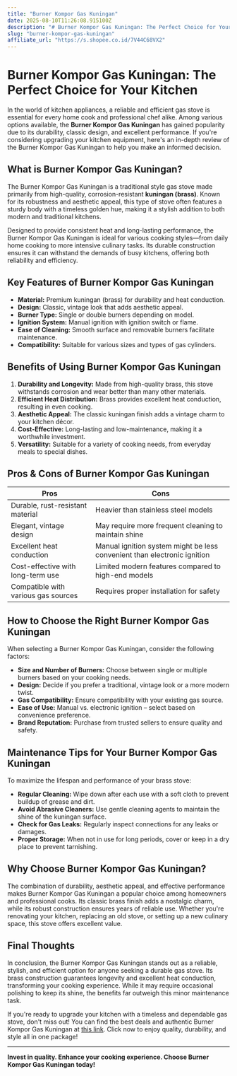```yaml
---
title: "Burner Kompor Gas Kuningan"
date: 2025-08-10T11:26:08.915100Z
description: "# Burner Kompor Gas Kuningan: The Perfect Choice for Your Kitchen..."
slug: "burner-kompor-gas-kuningan"
affiliate_url: "https://s.shopee.co.id/7V44C68VX2"
---
```

# Burner Kompor Gas Kuningan: The Perfect Choice for Your Kitchen

In the world of kitchen appliances, a reliable and efficient gas stove is essential for every home cook and professional chef alike. Among various options available, the **Burner Kompor Gas Kuningan** has gained popularity due to its durability, classic design, and excellent performance. If you're considering upgrading your kitchen equipment, here's an in-depth review of the Burner Kompor Gas Kuningan to help you make an informed decision.

## What is Burner Kompor Gas Kuningan?

The Burner Kompor Gas Kuningan is a traditional style gas stove made primarily from high-quality, corrosion-resistant **kuningan (brass)**. Known for its robustness and aesthetic appeal, this type of stove often features a sturdy body with a timeless golden hue, making it a stylish addition to both modern and traditional kitchens.

Designed to provide consistent heat and long-lasting performance, the Burner Kompor Gas Kuningan is ideal for various cooking styles—from daily home cooking to more intensive culinary tasks. Its durable construction ensures it can withstand the demands of busy kitchens, offering both reliability and efficiency.

## Key Features of Burner Kompor Gas Kuningan

- **Material:** Premium kuningan (brass) for durability and heat conduction.
- **Design:** Classic, vintage look that adds aesthetic appeal.
- **Burner Type:** Single or double burners depending on model.
- **Ignition System:** Manual ignition with ignition switch or flame.
- **Ease of Cleaning:** Smooth surface and removable burners facilitate maintenance.
- **Compatibility:** Suitable for various sizes and types of gas cylinders.

## Benefits of Using Burner Kompor Gas Kuningan

1. **Durability and Longevity:** Made from high-quality brass, this stove withstands corrosion and wear better than many other materials.
2. **Efficient Heat Distribution:** Brass provides excellent heat conduction, resulting in even cooking.
3. **Aesthetic Appeal:** The classic kuningan finish adds a vintage charm to your kitchen décor.
4. **Cost-Effective:** Long-lasting and low-maintenance, making it a worthwhile investment.
5. **Versatility:** Suitable for a variety of cooking needs, from everyday meals to special dishes.

## Pros & Cons of Burner Kompor Gas Kuningan

| **Pros** | **Cons** |
|------------|--------------|
| Durable, rust-resistant material | Heavier than stainless steel models |
| Elegant, vintage design | May require more frequent cleaning to maintain shine |
| Excellent heat conduction | Manual ignition system might be less convenient than electronic ignition |
| Cost-effective with long-term use | Limited modern features compared to high-end models |
| Compatible with various gas sources | Requires proper installation for safety |

## How to Choose the Right Burner Kompor Gas Kuningan

When selecting a Burner Kompor Gas Kuningan, consider the following factors:

- **Size and Number of Burners:** Choose between single or multiple burners based on your cooking needs.
- **Design:** Decide if you prefer a traditional, vintage look or a more modern twist.
- **Gas Compatibility:** Ensure compatibility with your existing gas source.
- **Ease of Use:** Manual vs. electronic ignition – select based on convenience preference.
- **Brand Reputation:** Purchase from trusted sellers to ensure quality and safety.

## Maintenance Tips for Your Burner Kompor Gas Kuningan

To maximize the lifespan and performance of your brass stove:

- **Regular Cleaning:** Wipe down after each use with a soft cloth to prevent buildup of grease and dirt.
- **Avoid Abrasive Cleaners:** Use gentle cleaning agents to maintain the shine of the kuningan surface.
- **Check for Gas Leaks:** Regularly inspect connections for any leaks or damages.
- **Proper Storage:** When not in use for long periods, cover or keep in a dry place to prevent tarnishing.

## Why Choose Burner Kompor Gas Kuningan?

The combination of durability, aesthetic appeal, and effective performance makes Burner Kompor Gas Kuningan a popular choice among homeowners and professional cooks. Its classic brass finish adds a nostalgic charm, while its robust construction ensures years of reliable use. Whether you're renovating your kitchen, replacing an old stove, or setting up a new culinary space, this stove offers excellent value.

## Final Thoughts

In conclusion, the Burner Kompor Gas Kuningan stands out as a reliable, stylish, and efficient option for anyone seeking a durable gas stove. Its brass construction guarantees longevity and excellent heat conduction, transforming your cooking experience. While it may require occasional polishing to keep its shine, the benefits far outweigh this minor maintenance task.

If you're ready to upgrade your kitchen with a timeless and dependable gas stove, don't miss out! You can find the best deals and authentic Burner Kompor Gas Kuningan at [this link](https://s.shopee.co.id/7V44C68VX2). Click now to enjoy quality, durability, and style all in one package!

---

**Invest in quality. Enhance your cooking experience. Choose Burner Kompor Gas Kuningan today!**